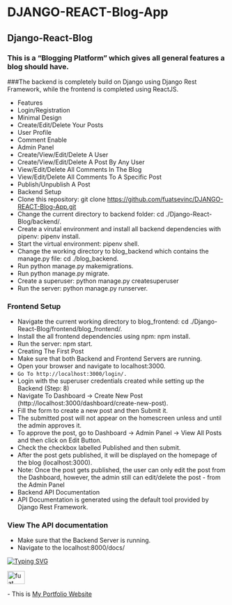 # DJANGO-REACT-Blog-App
## Django-React-Blog

### This is a “Blogging Platform” which gives all general features a blog should have.

###The backend is completely build on Django using Django Rest Framework, while the frontend is completed using ReactJS.

- Features
- Login/Registration
- Minimal Design
- Create/Edit/Delete Your Posts
- User Profile
- Comment Enable
- Admin Panel
- Create/View/Edit/Delete A User
- Create/View/Edit/Delete A Post By Any User
- View/Edit/Delete All Comments In The Blog
- View/Edit/Delete All Comments To A Specific Post
- Publish/Unpublish A Post
- Backend Setup
- Clone this repository: git clone https://github.com/fuatsevinc/DJANGO-REACT-Blog-App.git
- Change the current directory to backend folder: cd ./Django-React-Blog/backend/.
- Create a virutal environment and install all backend dependencies with pipenv: pipenv install.
- Start the virtual environment: pipenv shell.
- Change the working directory to blog_backend which contains the manage.py file: cd ./blog_backend.
- Run python manage.py makemigrations.
- Run python manage.py migrate.
- Create a superuser: python manage.py createsuperuser
- Run the server: python manage.py runserver.
### Frontend Setup
- Navigate the current working directory to blog_frontend: cd ./Django-React-Blog/frontend/blog_frontend/.
- Install the all frontend dependencies using npm: npm install.
- Run the server: npm start.
- Creating The First Post
- Make sure that both Backend and Frontend Servers are running.
- Open your browser and navigate to localhost:3000.
- `Go To http://localhost:3000/login/.`
- Login with the superuser credentials created while setting up the Backend (Step: 8)
- Navigate To Dashboard -> Create New Post (http://localhost:3000/dashboard/create-new-post).
- Fill the form to create a new post and then Submit it.
- The submitted post will not appear on the homescreen unless and until the admin approves it.
- To approve the post, go to Dashboard -> Admin Panel -> View All Posts and then click on Edit Button.
- Check the checkbox labelled Published and then submit.
- After the post gets published, it will be displayed on the homepage of the blog (localhost:3000).
- Note: Once the post gets published, the user can only edit the post from the Dashboard, however, the admin still can edit/delete the post - from the Admin Panel
- Backend API Documentation
- API Documentation is generated using the default tool provided by Django Rest Framework.

### View The API documentation
- Make sure that the Backend Server is running.
- Navigate to the localhost:8000/docs/

[![Typing SVG](https://readme-typing-svg.herokuapp.com?font=Timmana&size=30&duration=6000&color=F74747&center=true&vCenter=true&lines=%F0%9F%94%97+Connect+with+me)](https://git.io/typing-svg)
<p align="left">
<a href="https://www.linkedin.com/in/fuat-sevin%C3%A7-6a7969217/" target="blank"><img align="center" src="https://raw.githubusercontent.com/rahuldkjain/github-profile-readme-generator/master/src/images/icons/Social/linked-in-alt.svg" alt="fuat sevinc" height="30" width="40" /></a>
</p>
<p align="left">
- This is <a href="https://fuatsevinc.github.io/my_portfolio/index.html" target="_blank">My Portfolio Website</a>
</p>
